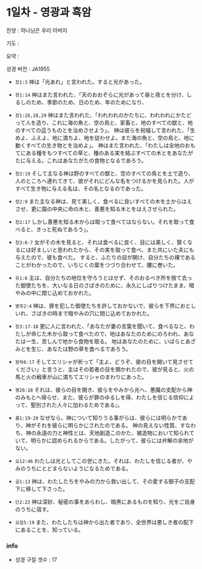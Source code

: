 # 1일차 - 영광과 흑암

찬양 : 하나님은 우리 아버지

기도 : 

요약 : 

성경 버전 : JA1955

- `창1:3` 神は「光あれ」と言われた。すると光があった。

- `창1:14` 神はまた言われた、「天のおおぞらに光があって昼と夜とを分け、しるしのため、季節のため、日のため、年のためになり、

- `창1:26,28,29` 神はまた言われた、「われわれのかたちに、われわれにかたどって人を造り、これに海の魚と、空の鳥と、家畜と、地のすべての獣と、地のすべての這うものとを治めさせよう」。 神は彼らを祝福して言われた、「生めよ、ふえよ、地に満ちよ、地を従わせよ。また海の魚と、空の鳥と、地に動くすべての生き物とを治めよ」。 神はまた言われた、「わたしは全地のおもてにある種をもつすべての草と、種のある実を結ぶすべての木とをあなたがたに与える。これはあなたがたの食物となるであろう。

- `창2:19` そして主なる神は野のすべての獣と、空のすべての鳥とを土で造り、人のところへ連れてきて、彼がそれにどんな名をつけるかを見られた。人がすべて生き物に与える名は、その名となるのであった。

- `창2:9` また主なる神は、見て美しく、食べるに良いすべての木を土からはえさせ、更に園の中央に命の木と、善悪を知る木とをはえさせられた。

- `창2:17` しかし善悪を知る木からは取って食べてはならない。それを取って食べると、きっと死ぬであろう」。

- `창3:6-7` 女がその木を見ると、それは食べるに良く、目には美しく、賢くなるには好ましいと思われたから、その実を取って食べ、また共にいた夫にも与えたので、彼も食べた。 すると、ふたりの目が開け、自分たちの裸であることがわかったので、いちじくの葉をつづり合わせて、腰に巻いた。

- `유1:6` 主は、自分たちの地位を守ろうとはせず、そのおるべき所を捨て去った御使たちを、大いなる日のさばきのために、永久にしばりつけたまま、暗やみの中に閉じ込めておかれた。

- `벧후2:4` 神は、罪を犯した御使たちを許しておかないで、彼らを下界におとしいれ、さばきの時まで暗やみの穴に閉じ込めておかれた。

- `창3:17-18` 更に人に言われた、「あなたが妻の言葉を聞いて、食べるなと、わたしが命じた木から取って食べたので、地はあなたのためにのろわれ、あなたは一生、苦しんで地から食物を取る。 地はあなたのために、いばらとあざみとを生じ、あなたは野の草を食べるであろう。

- `왕하6:17` そしてエリシャが祈って「主よ、どうぞ、彼の目を開いて見させてください」と言うと、主はその若者の目を開かれたので、彼が見ると、火の馬と火の戦車が山に満ちてエリシャのまわりにあった。

- `행26:18` それは、彼らの目を開き、彼らをやみから光へ、悪魔の支配から神のみもとへ帰らせ、また、彼らが罪のゆるしを得、わたしを信じる信仰によって、聖別された人々に加わるためである』。

- `롬1:19-20` なぜなら、神について知りうる事がらは、彼らには明らかであり、神がそれを彼らに明らかにされたのである。 神の見えない性質、すなわち、神の永遠の力と神性とは、天地創造このかた、被造物において知られていて、明らかに認められるからである。したがって、彼らには弁解の余地がない。

- `요12:46` わたしは光としてこの世にきた。それは、わたしを信じる者が、やみのうちにとどまらないようになるためである。

- `골1:13` 神は、わたしたちをやみの力から救い出して、その愛する御子の支配下に移して下さった。

- `단2:22` 神は深妙、秘密の事をあらわし、暗黒にあるものを知り、光をご自身のうちに宿す。

- `요일5:19` また、わたしたちは神から出た者であり、全世界は悪しき者の配下にあることを、知っている。

### info

- 성경 구절 갯수 : 17